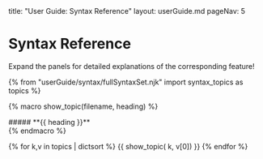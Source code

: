 <frontmatter>
  title: "User Guide: Syntax Reference"
  layout: userGuide.md
  pageNav: 5
</frontmatter>

# Syntax Reference

<box type="info">
  Expand the panels for detailed explanations of the corresponding feature!
</box>

{% from "userGuide/syntax/fullSyntaxSet.njk" import syntax_topics as topics %}

{% macro show_topic(filename, heading) %}
<panel type="seamless" no-close>
  <div slot="header">
    <markdown>##### **{{ heading }}**</markdown>
    <include src="syntax/{{ filename }}.md#short" />
  </div>
  <div class="indented">
    <include src="syntax/{{ filename }}.md" />
  </div>
</panel>
{% endmacro %}


{% for k,v in topics | dictsort %}
{{ show_topic( k, v[0]) }}
{% endfor %}
